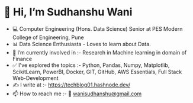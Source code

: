 # 👋 Hi, I’m Sudhanshu Wani
- 💻 Computer Engineering (Hons. Data Science) Senior at PES Modern College of Engineering, Pune
- 📊 Data Science Enthusiasta - Loves to learn about Data.
- 🌱 I’m currently involved in :- Research in Machine learning in domain of Finance
- ✅ I've explored the topics :- Python, Pandas, Numpy, Matplotlib, ScikitLearn, PowerBI, Docker, GIT, GitHub, AWS Essentials, Full Stack Web-Development
- ✍ I write at :- https://techblog01.hashnode.dev/
- 📫 How to reach me :- 📧 wanisudhanshu@gmail.com


<!---
sudhanshu-wani/sudhanshu-wani is a ✨ special ✨ repository because its `README.md` (this file) appears on your GitHub profile.
You can click the Preview link to take a look at your changes.
--->
